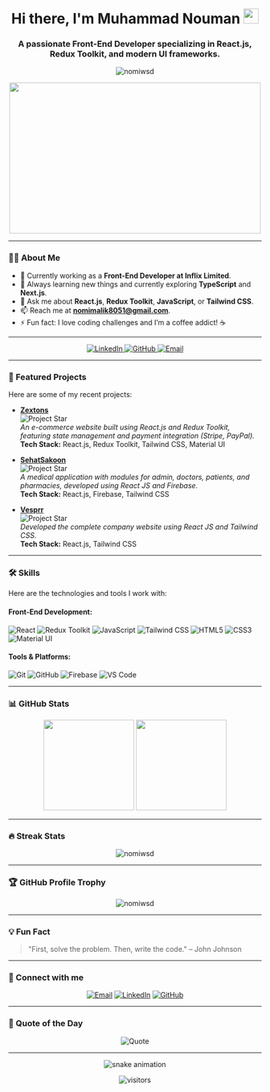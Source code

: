 <!-- Header with animated waving hand -->
<h1 align="center">Hi there, I'm Muhammad Nouman <img src="https://media.giphy.com/media/hvRJCLFzcasrR4ia7z/giphy.gif" width="30px"/></h1>
<h3 align="center">A passionate Front-End Developer specializing in React.js, Redux Toolkit, and modern UI frameworks.</h3>

<!-- Visitor counter -->
<p align="center">
  <img src="https://komarev.com/ghpvc/?username=nomiwsd&label=Profile%20views&color=0e75b6&style=flat" alt="nomiwsd" />
</p>

<!-- Animated GIF -->
<p align="center">
  <img src="https://media.giphy.com/media/f3iwJFOVOwuy7K6FFw/giphy.gif" width="500" height="300"/>
</p>

---

<!-- Introduction with Cool Emojis -->
### 🙋‍♂️ About Me

- 🔭 Currently working as a **Front-End Developer at Inflix Limited**.
- 🌱 Always learning new things and currently exploring **TypeScript** and **Next.js**.
- 💬 Ask me about **React.js**, **Redux Toolkit**, **JavaScript**, or **Tailwind CSS**.
- 📫 Reach me at **[nomimalik8051@gmail.com](mailto:nomimalik8051@gmail.com)**.
- ⚡ Fun fact: I love coding challenges and I’m a coffee addict! ☕

---

<!-- Social Links & Icons with More Presentable Layout -->
<p align="center">
  <a href="https://www.linkedin.com/in/nouman-frontenddev/" target="_blank">
    <img src="https://img.shields.io/badge/LinkedIn-%230077B5.svg?style=for-the-badge&logo=linkedin&logoColor=white" alt="LinkedIn"/>
  </a>
  <a href="https://github.com/nomiwsd" target="_blank">
    <img src="https://img.shields.io/badge/GitHub-%23181717.svg?style=for-the-badge&logo=github&logoColor=white" alt="GitHub"/>
  </a>
  <a href="mailto:nomimalik8051@gmail.com" target="_blank">
    <img src="https://img.shields.io/badge/Email-D14836?style=for-the-badge&logo=gmail&logoColor=white" alt="Email"/>
  </a>
</p>

---

<!-- Projects Section with Icons and Presentable Layout -->
### 🚀 Featured Projects

Here are some of my recent projects:

- **[Zextons](https://github.com/nomiwsd/zextons)**  
  ![Project Star](https://img.shields.io/github/stars/nomiwsd/zextons?style=social)  
  *An e-commerce website built using React.js and Redux Toolkit, featuring state management and payment integration (Stripe, PayPal).*  
  **Tech Stack:** React.js, Redux Toolkit, Tailwind CSS, Material UI

- **[SehatSakoon](https://github.com/nomiwsd/sehatsakoon)**  
  ![Project Star](https://img.shields.io/github/stars/nomiwsd/sehatsakoon?style=social)  
  *A medical application with modules for admin, doctors, patients, and pharmacies, developed using React JS and Firebase.*  
  **Tech Stack:** React.js, Firebase, Tailwind CSS

- **[Vesprr](https://github.com/nomiwsd/vesprr)**  
  ![Project Star](https://img.shields.io/github/stars/nomiwsd/vesprr?style=social)  
  *Developed the complete company website using React JS and Tailwind CSS.*  
  **Tech Stack:** React.js, Tailwind CSS

---

<!-- Skills Section with Icon Badges -->
### 🛠️ Skills

Here are the technologies and tools I work with:

#### Front-End Development:
![React](https://img.shields.io/badge/-React.js-20232A?style=for-the-badge&logo=react&logoColor=61DAFB)
![Redux Toolkit](https://img.shields.io/badge/-Redux_Toolkit-764ABC?style=for-the-badge&logo=redux&logoColor=white)
![JavaScript](https://img.shields.io/badge/-JavaScript-F7DF1E?style=for-the-badge&logo=javascript&logoColor=black)
![Tailwind CSS](https://img.shields.io/badge/-Tailwind_CSS-38B2AC?style=for-the-badge&logo=tailwind-css&logoColor=white)
![HTML5](https://img.shields.io/badge/-HTML5-E34F26?style=for-the-badge&logo=html5&logoColor=white)
![CSS3](https://img.shields.io/badge/-CSS3-1572B6?style=for-the-badge&logo=css3&logoColor=white)
![Material UI](https://img.shields.io/badge/-Material_UI-0081CB?style=for-the-badge&logo=material-ui&logoColor=white)

#### Tools & Platforms:
![Git](https://img.shields.io/badge/-Git-F05032?style=for-the-badge&logo=git&logoColor=white)
![GitHub](https://img.shields.io/badge/-GitHub-181717?style=for-the-badge&logo=github&logoColor=white)
![Firebase](https://img.shields.io/badge/-Firebase-FFCA28?style=for-the-badge&logo=firebase&logoColor=black)
![VS Code](https://img.shields.io/badge/-VS_Code-007ACC?style=for-the-badge&logo=visual-studio-code&logoColor=white)

---

<!-- GitHub Stats Section with Icons -->
### 📊 GitHub Stats

<p align="center">
  <img height="180em" src="https://github-readme-stats.vercel.app/api?username=nomiwsd&show_icons=true&hide_border=true&theme=radical" />
  <img height="180em" src="https://github-readme-stats.vercel.app/api/top-langs/?username=nomiwsd&layout=compact&hide_border=true&theme=radical" />
</p>

---

<!-- GitHub Streak Stats -->
### 🔥 Streak Stats

<p align="center">
  <img src="https://github-readme-streak-stats.herokuapp.com/?user=nomiwsd&theme=radical&hide_border=true" alt="nomiwsd" />
</p>

---

<!-- GitHub Trophies with Icons -->
### 🏆 GitHub Profile Trophy

<p align="center">
  <img src="https://github-profile-trophy.vercel.app/?username=nomiwsd&theme=radical&no-frame=true&column=6" alt="nomiwsd" />
</p>

---

<!-- Fun Fact Section with an Icon -->
### 💡 Fun Fact

> "First, solve the problem. Then, write the code." – John Johnson

---

<!-- Connect with me Section -->
### 🤝 Connect with me

<p align="center">
  <a href="mailto:nomimalik8051@gmail.com"><img src="https://img.icons8.com/color/48/000000/gmail-new.png" alt="Email"/></a>
  <a href="https://linkedin.com/in/nouman-frontenddev" target="_blank"><img src="https://img.icons8.com/color/48/000000/linkedin.png" alt="LinkedIn"/></a>
  <a href="https://github.com/nomiwsd" target="_blank"><img src="https://img.icons8.com/fluent/48/000000/github.png" alt="GitHub"/></a>
</p>

---

<!-- Dynamic Quote -->
### 💬 Quote of the Day

<p align="center">
  <img src="https://quotes-github-readme.vercel.app/api?type=horizontal&theme=radical" alt="Quote" />
</p>

---

<!-- Footer with Snake Animation -->
<p align="center">
  <img src="https://github.com/nomiwsd/nomiwsd/raw/output/github-contribution-grid-snake.svg" alt="snake animation">
</p>

<!-- Visitors Count -->
<p align="center">
  <img src="https://visitor-badge.laobi.icu/badge?page_id=nomiwsd.nominalik8051" alt="visitors"/>
</p>
